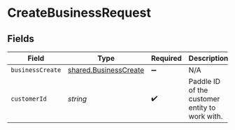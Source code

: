 # CreateBusinessRequest


## Fields

| Field                                                                 | Type                                                                  | Required                                                              | Description                                                           | Example                                                               |
| --------------------------------------------------------------------- | --------------------------------------------------------------------- | --------------------------------------------------------------------- | --------------------------------------------------------------------- | --------------------------------------------------------------------- |
| `businessCreate`                                                      | [shared.BusinessCreate](../../../sdk/models/shared/businesscreate.md) | :heavy_minus_sign:                                                    | N/A                                                                   |                                                                       |
| `customerId`                                                          | *string*                                                              | :heavy_check_mark:                                                    | Paddle ID of the customer entity to work with.                        | ctm_01gw1xk43eqy2rrf0cs93zvm6t                                        |